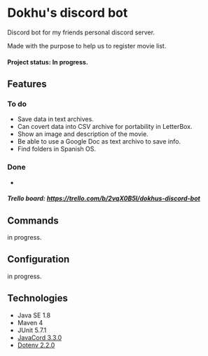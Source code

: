 # Dokhu's discord bot
Discord bot for my friends personal discord server.

Made with the purpose to help us to register movie list.

#### Project status: In progress.

## Features
### To do
* Save data in text archives.
* Can covert data into CSV archive for portability in LetterBox.
* Show an image and description of the movie.
* Be able to use a Google Doc as text archivo to save info.
* Find folders in Spanish OS.

### Done
*

##### Trello board: https://trello.com/b/2vqX0B5I/dokhus-discord-bot

## Commands
in progress.

## Configuration
in progress.

## Technologies
* Java SE 1.8
* Maven 4
* JUnit 5.7.1
* [JavaCord 3.3.0](https://github.com/Javacord/Javacord)
* [Dotenv 2.2.0](https://github.com/cdimascio/dotenv-java)